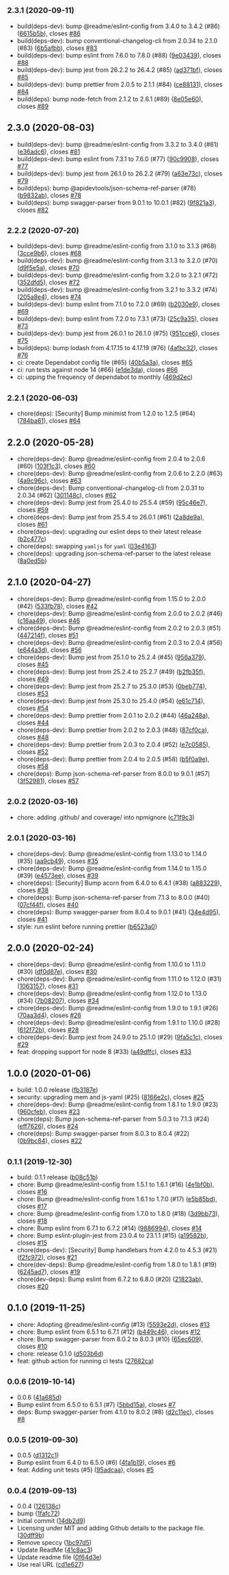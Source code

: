 ## <small>2.3.1 (2020-09-11)</small>

* build(deps-dev): bump @readme/eslint-config from 3.4.0 to 3.4.2 (#86) ([6615b5b](https://github.com/readmeio/oas-normalize/commit/6615b5b)), closes [#86](https://github.com/readmeio/oas-normalize/issues/86)
* build(deps-dev): bump conventional-changelog-cli from 2.0.34 to 2.1.0 (#83) ([6b5afbb](https://github.com/readmeio/oas-normalize/commit/6b5afbb)), closes [#83](https://github.com/readmeio/oas-normalize/issues/83)
* build(deps-dev): bump eslint from 7.6.0 to 7.8.0 (#88) ([9e03439](https://github.com/readmeio/oas-normalize/commit/9e03439)), closes [#88](https://github.com/readmeio/oas-normalize/issues/88)
* build(deps-dev): bump jest from 26.2.2 to 26.4.2 (#85) ([ad371bf](https://github.com/readmeio/oas-normalize/commit/ad371bf)), closes [#85](https://github.com/readmeio/oas-normalize/issues/85)
* build(deps-dev): bump prettier from 2.0.5 to 2.1.1 (#84) ([ce88131](https://github.com/readmeio/oas-normalize/commit/ce88131)), closes [#84](https://github.com/readmeio/oas-normalize/issues/84)
* build(deps): bump node-fetch from 2.1.2 to 2.6.1 (#89) ([8e05e60](https://github.com/readmeio/oas-normalize/commit/8e05e60)), closes [#89](https://github.com/readmeio/oas-normalize/issues/89)



## 2.3.0 (2020-08-03)

* build(deps-dev): bump @readme/eslint-config from 3.3.2 to 3.4.0 (#81) ([e36adc6](https://github.com/readmeio/oas-normalize/commit/e36adc6)), closes [#81](https://github.com/readmeio/oas-normalize/issues/81)
* build(deps-dev): bump eslint from 7.3.1 to 7.6.0 (#77) ([90c9908](https://github.com/readmeio/oas-normalize/commit/90c9908)), closes [#77](https://github.com/readmeio/oas-normalize/issues/77)
* build(deps-dev): bump jest from 26.1.0 to 26.2.2 (#79) ([a63e73c](https://github.com/readmeio/oas-normalize/commit/a63e73c)), closes [#79](https://github.com/readmeio/oas-normalize/issues/79)
* build(deps): bump @apidevtools/json-schema-ref-parser (#78) ([b9832ab](https://github.com/readmeio/oas-normalize/commit/b9832ab)), closes [#78](https://github.com/readmeio/oas-normalize/issues/78)
* build(deps): bump swagger-parser from 9.0.1 to 10.0.1 (#82) ([9f821a3](https://github.com/readmeio/oas-normalize/commit/9f821a3)), closes [#82](https://github.com/readmeio/oas-normalize/issues/82)



## <small>2.2.2 (2020-07-20)</small>

* build(deps-dev): bump @readme/eslint-config from 3.1.0 to 3.1.3 (#68) ([3cce9b6](https://github.com/readmeio/oas-normalize/commit/3cce9b6)), closes [#68](https://github.com/readmeio/oas-normalize/issues/68)
* build(deps-dev): bump @readme/eslint-config from 3.1.3 to 3.2.0 (#70) ([d9f5e5a](https://github.com/readmeio/oas-normalize/commit/d9f5e5a)), closes [#70](https://github.com/readmeio/oas-normalize/issues/70)
* build(deps-dev): bump @readme/eslint-config from 3.2.0 to 3.2.1 (#72) ([352dfd5](https://github.com/readmeio/oas-normalize/commit/352dfd5)), closes [#72](https://github.com/readmeio/oas-normalize/issues/72)
* build(deps-dev): bump @readme/eslint-config from 3.2.1 to 3.3.2 (#74) ([205a8e4](https://github.com/readmeio/oas-normalize/commit/205a8e4)), closes [#74](https://github.com/readmeio/oas-normalize/issues/74)
* build(deps-dev): bump eslint from 7.1.0 to 7.2.0 (#69) ([b2030e9](https://github.com/readmeio/oas-normalize/commit/b2030e9)), closes [#69](https://github.com/readmeio/oas-normalize/issues/69)
* build(deps-dev): bump eslint from 7.2.0 to 7.3.1 (#73) ([25c9a35](https://github.com/readmeio/oas-normalize/commit/25c9a35)), closes [#73](https://github.com/readmeio/oas-normalize/issues/73)
* build(deps-dev): bump jest from 26.0.1 to 26.1.0 (#75) ([951cce6](https://github.com/readmeio/oas-normalize/commit/951cce6)), closes [#75](https://github.com/readmeio/oas-normalize/issues/75)
* build(deps): bump lodash from 4.17.15 to 4.17.19 (#76) ([4afbc32](https://github.com/readmeio/oas-normalize/commit/4afbc32)), closes [#76](https://github.com/readmeio/oas-normalize/issues/76)
* ci: create Dependabot config file (#65) ([40b5a3a](https://github.com/readmeio/oas-normalize/commit/40b5a3a)), closes [#65](https://github.com/readmeio/oas-normalize/issues/65)
* ci: run tests against node 14 (#66) ([e1de3da](https://github.com/readmeio/oas-normalize/commit/e1de3da)), closes [#66](https://github.com/readmeio/oas-normalize/issues/66)
* ci: upping the frequency of dependabot to monthly ([469d2ec](https://github.com/readmeio/oas-normalize/commit/469d2ec))



## <small>2.2.1 (2020-06-03)</small>

* chore(deps): [Security] Bump minimist from 1.2.0 to 1.2.5 (#64) ([784ba61](https://github.com/readmeio/oas-normalize/commit/784ba61)), closes [#64](https://github.com/readmeio/oas-normalize/issues/64)



## 2.2.0 (2020-05-28)

* chore(deps-dev): Bump @readme/eslint-config from 2.0.4 to 2.0.6 (#60) ([103f1c3](https://github.com/readmeio/oas-normalize/commit/103f1c3)), closes [#60](https://github.com/readmeio/oas-normalize/issues/60)
* chore(deps-dev): Bump @readme/eslint-config from 2.0.6 to 2.2.0 (#63) ([4a9c96c](https://github.com/readmeio/oas-normalize/commit/4a9c96c)), closes [#63](https://github.com/readmeio/oas-normalize/issues/63)
* chore(deps-dev): Bump conventional-changelog-cli from 2.0.31 to 2.0.34 (#62) ([301148c](https://github.com/readmeio/oas-normalize/commit/301148c)), closes [#62](https://github.com/readmeio/oas-normalize/issues/62)
* chore(deps-dev): Bump jest from 25.4.0 to 25.5.4 (#59) ([95c46e7](https://github.com/readmeio/oas-normalize/commit/95c46e7)), closes [#59](https://github.com/readmeio/oas-normalize/issues/59)
* chore(deps-dev): Bump jest from 25.5.4 to 26.0.1 (#61) ([2a8de9a](https://github.com/readmeio/oas-normalize/commit/2a8de9a)), closes [#61](https://github.com/readmeio/oas-normalize/issues/61)
* chore(deps-dev): upgrading our eslint deps to their latest release ([b2c477c](https://github.com/readmeio/oas-normalize/commit/b2c477c))
* chore(deps): swapping `yamljs` for `yaml` ([03e4163](https://github.com/readmeio/oas-normalize/commit/03e4163))
* chore(deps): upgrading json-schema-ref-parser to the latest release ([8a0ed5b](https://github.com/readmeio/oas-normalize/commit/8a0ed5b))



## 2.1.0 (2020-04-27)

* chore(deps-dev): Bump @readme/eslint-config from 1.15.0 to 2.0.0 (#42) ([533fb78](https://github.com/readmeio/oas-normalize/commit/533fb78)), closes [#42](https://github.com/readmeio/oas-normalize/issues/42)
* chore(deps-dev): Bump @readme/eslint-config from 2.0.0 to 2.0.2 (#46) ([c16aa49](https://github.com/readmeio/oas-normalize/commit/c16aa49)), closes [#46](https://github.com/readmeio/oas-normalize/issues/46)
* chore(deps-dev): Bump @readme/eslint-config from 2.0.2 to 2.0.3 (#51) ([447214f](https://github.com/readmeio/oas-normalize/commit/447214f)), closes [#51](https://github.com/readmeio/oas-normalize/issues/51)
* chore(deps-dev): Bump @readme/eslint-config from 2.0.3 to 2.0.4 (#56) ([e644a3d](https://github.com/readmeio/oas-normalize/commit/e644a3d)), closes [#56](https://github.com/readmeio/oas-normalize/issues/56)
* chore(deps-dev): Bump jest from 25.1.0 to 25.2.4 (#45) ([956a379](https://github.com/readmeio/oas-normalize/commit/956a379)), closes [#45](https://github.com/readmeio/oas-normalize/issues/45)
* chore(deps-dev): Bump jest from 25.2.4 to 25.2.7 (#49) ([b2fb35f](https://github.com/readmeio/oas-normalize/commit/b2fb35f)), closes [#49](https://github.com/readmeio/oas-normalize/issues/49)
* chore(deps-dev): Bump jest from 25.2.7 to 25.3.0 (#53) ([0beb774](https://github.com/readmeio/oas-normalize/commit/0beb774)), closes [#53](https://github.com/readmeio/oas-normalize/issues/53)
* chore(deps-dev): Bump jest from 25.3.0 to 25.4.0 (#54) ([e61c714](https://github.com/readmeio/oas-normalize/commit/e61c714)), closes [#54](https://github.com/readmeio/oas-normalize/issues/54)
* chore(deps-dev): Bump prettier from 2.0.1 to 2.0.2 (#44) ([46a248a](https://github.com/readmeio/oas-normalize/commit/46a248a)), closes [#44](https://github.com/readmeio/oas-normalize/issues/44)
* chore(deps-dev): Bump prettier from 2.0.2 to 2.0.3 (#48) ([87cf0ca](https://github.com/readmeio/oas-normalize/commit/87cf0ca)), closes [#48](https://github.com/readmeio/oas-normalize/issues/48)
* chore(deps-dev): Bump prettier from 2.0.3 to 2.0.4 (#52) ([e7c0585](https://github.com/readmeio/oas-normalize/commit/e7c0585)), closes [#52](https://github.com/readmeio/oas-normalize/issues/52)
* chore(deps-dev): Bump prettier from 2.0.4 to 2.0.5 (#58) ([b5f0a9e](https://github.com/readmeio/oas-normalize/commit/b5f0a9e)), closes [#58](https://github.com/readmeio/oas-normalize/issues/58)
* chore(deps): Bump json-schema-ref-parser from 8.0.0 to 9.0.1 (#57) ([3f52981](https://github.com/readmeio/oas-normalize/commit/3f52981)), closes [#57](https://github.com/readmeio/oas-normalize/issues/57)



## <small>2.0.2 (2020-03-16)</small>

* chore: adding .github/ and coverage/ into npmignore ([c71f9c3](https://github.com/readmeio/oas-normalize/commit/c71f9c3))



## <small>2.0.1 (2020-03-16)</small>

* chore(deps-dev): Bump @readme/eslint-config from 1.13.0 to 1.14.0 (#35) ([aa9cb49](https://github.com/readmeio/oas-normalize/commit/aa9cb49)), closes [#35](https://github.com/readmeio/oas-normalize/issues/35)
* chore(deps-dev): Bump @readme/eslint-config from 1.14.0 to 1.15.0 (#39) ([e4573ee](https://github.com/readmeio/oas-normalize/commit/e4573ee)), closes [#39](https://github.com/readmeio/oas-normalize/issues/39)
* chore(deps): [Security] Bump acorn from 6.4.0 to 6.4.1 (#38) ([a883229](https://github.com/readmeio/oas-normalize/commit/a883229)), closes [#38](https://github.com/readmeio/oas-normalize/issues/38)
* chore(deps): Bump json-schema-ref-parser from 7.1.3 to 8.0.0 (#40) ([07cf44f](https://github.com/readmeio/oas-normalize/commit/07cf44f)), closes [#40](https://github.com/readmeio/oas-normalize/issues/40)
* chore(deps): Bump swagger-parser from 8.0.4 to 9.0.1 (#41) ([34e4d95](https://github.com/readmeio/oas-normalize/commit/34e4d95)), closes [#41](https://github.com/readmeio/oas-normalize/issues/41)
* style: run eslint before running prettier ([b6523a0](https://github.com/readmeio/oas-normalize/commit/b6523a0))



## 2.0.0 (2020-02-24)

* chore(deps-dev): Bump @readme/eslint-config from 1.10.0 to 1.11.0 (#30) ([df0d87e](https://github.com/readmeio/oas-normalize/commit/df0d87e)), closes [#30](https://github.com/readmeio/oas-normalize/issues/30)
* chore(deps-dev): Bump @readme/eslint-config from 1.11.0 to 1.12.0 (#31) ([1063157](https://github.com/readmeio/oas-normalize/commit/1063157)), closes [#31](https://github.com/readmeio/oas-normalize/issues/31)
* chore(deps-dev): Bump @readme/eslint-config from 1.12.0 to 1.13.0 (#34) ([7b08207](https://github.com/readmeio/oas-normalize/commit/7b08207)), closes [#34](https://github.com/readmeio/oas-normalize/issues/34)
* chore(deps-dev): Bump @readme/eslint-config from 1.9.0 to 1.9.1 (#26) ([70aa3d4](https://github.com/readmeio/oas-normalize/commit/70aa3d4)), closes [#26](https://github.com/readmeio/oas-normalize/issues/26)
* chore(deps-dev): Bump @readme/eslint-config from 1.9.1 to 1.10.0 (#28) ([612f72b](https://github.com/readmeio/oas-normalize/commit/612f72b)), closes [#28](https://github.com/readmeio/oas-normalize/issues/28)
* chore(deps-dev): Bump jest from 24.9.0 to 25.1.0 (#29) ([9fa5c1c](https://github.com/readmeio/oas-normalize/commit/9fa5c1c)), closes [#29](https://github.com/readmeio/oas-normalize/issues/29)
* feat: dropping support for node 8 (#33) ([a49dffc](https://github.com/readmeio/oas-normalize/commit/a49dffc)), closes [#33](https://github.com/readmeio/oas-normalize/issues/33)



## 1.0.0 (2020-01-06)

* build: 1.0.0 release ([fb3187e](https://github.com/readmeio/oas-normalize/commit/fb3187e))
* security: upgrading mem and js-yaml (#25) ([8166e2c](https://github.com/readmeio/oas-normalize/commit/8166e2c)), closes [#25](https://github.com/readmeio/oas-normalize/issues/25)
* chore(deps-dev): Bump @readme/eslint-config from 1.8.1 to 1.9.0 (#23) ([960cfeb](https://github.com/readmeio/oas-normalize/commit/960cfeb)), closes [#23](https://github.com/readmeio/oas-normalize/issues/23)
* chore(deps): Bump json-schema-ref-parser from 5.0.3 to 7.1.3 (#24) ([eff7626](https://github.com/readmeio/oas-normalize/commit/eff7626)), closes [#24](https://github.com/readmeio/oas-normalize/issues/24)
* chore(deps): Bump swagger-parser from 8.0.3 to 8.0.4 (#22) ([0b9bc84](https://github.com/readmeio/oas-normalize/commit/0b9bc84)), closes [#22](https://github.com/readmeio/oas-normalize/issues/22)



## <small>0.1.1 (2019-12-30)</small>

* build: 0.1.1 release ([b08c51b](https://github.com/readmeio/oas-normalize/commit/b08c51b))
* chore: Bump @readme/eslint-config from 1.5.1 to 1.6.1 (#16) ([4e1bf0b](https://github.com/readmeio/oas-normalize/commit/4e1bf0b)), closes [#16](https://github.com/readmeio/oas-normalize/issues/16)
* chore: Bump @readme/eslint-config from 1.6.1 to 1.7.0 (#17) ([e5b85bd](https://github.com/readmeio/oas-normalize/commit/e5b85bd)), closes [#17](https://github.com/readmeio/oas-normalize/issues/17)
* chore: Bump @readme/eslint-config from 1.7.0 to 1.8.0 (#18) ([3d9bb73](https://github.com/readmeio/oas-normalize/commit/3d9bb73)), closes [#18](https://github.com/readmeio/oas-normalize/issues/18)
* chore: Bump eslint from 6.7.1 to 6.7.2 (#14) ([9886994](https://github.com/readmeio/oas-normalize/commit/9886994)), closes [#14](https://github.com/readmeio/oas-normalize/issues/14)
* chore: Bump eslint-plugin-jest from 23.0.4 to 23.1.1 (#15) ([a19582b](https://github.com/readmeio/oas-normalize/commit/a19582b)), closes [#15](https://github.com/readmeio/oas-normalize/issues/15)
* chore(deps-dev): [Security] Bump handlebars from 4.2.0 to 4.5.3 (#21) ([f2fc972](https://github.com/readmeio/oas-normalize/commit/f2fc972)), closes [#21](https://github.com/readmeio/oas-normalize/issues/21)
* chore(dev-deps): Bump @readme/eslint-config from 1.8.0 to 1.8.1 (#19) ([6245ad7](https://github.com/readmeio/oas-normalize/commit/6245ad7)), closes [#19](https://github.com/readmeio/oas-normalize/issues/19)
* chore(dev-deps): Bump eslint from 6.7.2 to 6.8.0 (#20) ([21823ab](https://github.com/readmeio/oas-normalize/commit/21823ab)), closes [#20](https://github.com/readmeio/oas-normalize/issues/20)



## 0.1.0 (2019-11-25)

* chore: Adopting @readme/eslint-config (#13) ([5593e2d](https://github.com/readmeio/oas-normalize/commit/5593e2d)), closes [#13](https://github.com/readmeio/oas-normalize/issues/13)
* chore: Bump eslint from 6.5.1 to 6.7.1 (#12) ([b449c46](https://github.com/readmeio/oas-normalize/commit/b449c46)), closes [#12](https://github.com/readmeio/oas-normalize/issues/12)
* chore: Bump swagger-parser from 8.0.2 to 8.0.3 (#10) ([65ec609](https://github.com/readmeio/oas-normalize/commit/65ec609)), closes [#10](https://github.com/readmeio/oas-normalize/issues/10)
* chore: release 0.1.0 ([d503b6d](https://github.com/readmeio/oas-normalize/commit/d503b6d))
* feat: github action for running ci tests ([27682ca](https://github.com/readmeio/oas-normalize/commit/27682ca))



## <small>0.0.6 (2019-10-14)</small>

* 0.0.6 ([41a685d](https://github.com/readmeio/oas-normalize/commit/41a685d))
* Bump eslint from 6.5.0 to 6.5.1 (#7) ([5bbd15a](https://github.com/readmeio/oas-normalize/commit/5bbd15a)), closes [#7](https://github.com/readmeio/oas-normalize/issues/7)
* deps: Bump swagger-parser from 4.1.0 to 8.0.2 (#8) ([d2c11ec](https://github.com/readmeio/oas-normalize/commit/d2c11ec)), closes [#8](https://github.com/readmeio/oas-normalize/issues/8)



## <small>0.0.5 (2019-09-30)</small>

* 0.0.5 ([d1312c1](https://github.com/readmeio/oas-normalize/commit/d1312c1))
* Bump eslint from 6.4.0 to 6.5.0 (#6) ([4fa1b19](https://github.com/readmeio/oas-normalize/commit/4fa1b19)), closes [#6](https://github.com/readmeio/oas-normalize/issues/6)
* feat: Adding unit tests (#5) ([95adcaa](https://github.com/readmeio/oas-normalize/commit/95adcaa)), closes [#5](https://github.com/readmeio/oas-normalize/issues/5)



## <small>0.0.4 (2019-09-13)</small>

* 0.0.4 ([126138c](https://github.com/readmeio/oas-normalize/commit/126138c))
* bump ([1fafc72](https://github.com/readmeio/oas-normalize/commit/1fafc72))
* Initial commit ([14db2d9](https://github.com/readmeio/oas-normalize/commit/14db2d9))
* Licensing under MIT and adding Github details to the package file. ([30dff9b](https://github.com/readmeio/oas-normalize/commit/30dff9b))
* Remove speccy ([1bc97d5](https://github.com/readmeio/oas-normalize/commit/1bc97d5))
* Update ReadMe ([41c8ac3](https://github.com/readmeio/oas-normalize/commit/41c8ac3))
* Update readme file ([0f64d3e](https://github.com/readmeio/oas-normalize/commit/0f64d3e))
* Use real URL ([cd1e627](https://github.com/readmeio/oas-normalize/commit/cd1e627))



